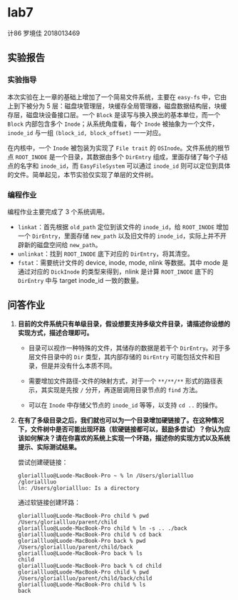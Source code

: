 # lab7

计86 罗境佳 2018013469



## 实验报告

### 实验指导

本次实验在上一章的基础上增加了一个简易文件系统，主要在 `easy-fs` 中，它由上到下被分为 5 层：磁盘块管理层，块缓存全局管理器，磁盘数据结构层，块缓存层，磁盘块设备接口层。一个 `Block` 是读写与换入换出的基本单位，而一个 `Block` 内部包含多个 `Inode`；从系统角度看，每个 `Inode` 被抽象为一个文件，`inode_id` 与一组 `(block_id, block_offset)` 一一对应。

在内核中，一个 `Inode` 被包装为实现了 `File trait` 的 `OSInode`。文件系统的根节点 `ROOT_INODE` 是一个目录，其数据由多个 `DirEntry` 组成，里面存储了每个子结点的名字和 `inode_id`，而 `EasyFileSystem` 可以通过 `inode_id` 则可以定位到具体的文件。简单起见，本节实验仅实现了单层的文件树。

### 编程作业

编程作业主要完成了 3 个系统调用。

-   `linkat`：首先根据 `old_path` 定位到该文件的 `inode_id`，给 `ROOT_INODE` 增加一个 `DirEntry`，里面存储 `new_path` 以及旧文件的 `inode_id`，实际上并不开辟新的磁盘空间给 `new_path`。
-   `unlinkat`：找到 `ROOT_INODE` 底下对应的 `DirEntry`，将其清空。
-   `fstat`：需要统计文件的 device, inode, mode, nlink 等数据。其中 mode 是通过对应的 `DickInode` 的类型来得到，nlink 是计算 `ROOT_INODE` 底下的 `DirEntry` 中与 target inode_id 一致的数量。



## 问答作业

1.  **目前的文件系统只有单级目录，假设想要支持多级文件目录，请描述你设想的实现方式，描述合理即可。**

    -   目录可以视作一种特殊的文件，其储存的数据是若干个 `DirEntry`。对于多层文件目录中的 `Dir` 类型，其内部存储的 `DirEntry` 可能包括文件和目录，但是并没有什么本质不同。

    -   需要增加文件路径-文件的映射方式，对于一个 `**/**/**` 形式的路径表示，其实现是先按 `/` 分开，再逐层调用目录节点的 `find` 方法。
    -   可以在 `Inode` 中存储父节点的 `inode_id` 等等，以支持 `cd ..` 的操作。

2.  **在有了多级目录之后，我们就也可以为一个目录增加硬链接了。在这种情况下，文件树中是否可能出现环路（软硬链接都可以，鼓励多尝试）？你认为应该如何解决？请在你喜欢的系统上实现一个环路，描述你的实现方式以及系统提示、实际测试结果。**

    尝试创建硬链接：

    ```shell
    gloriallluo@Luode-MacBook-Pro ~ % ln /Users/gloriallluo /gloriallluo
    ln: /Users/gloriallluo: Is a directory
    ```

    通过软链接创建环路：

    ```shell
    gloriallluo@Luode-MacBook-Pro child % pwd
    /Users/gloriallluo/parent/child
    gloriallluo@Luode-MacBook-Pro child % ln -s .. ./back
    gloriallluo@Luode-MacBook-Pro child % cd back
    gloriallluo@Luode-MacBook-Pro back % pwd
    /Users/gloriallluo/parent/child/back
    gloriallluo@Luode-MacBook-Pro back % ls
    child
    gloriallluo@Luode-MacBook-Pro back % cd child
    gloriallluo@Luode-MacBook-Pro child % pwd
    /Users/gloriallluo/parent/child/back/child
    gloriallluo@Luode-MacBook-Pro child % ls
    back
    ```

    

